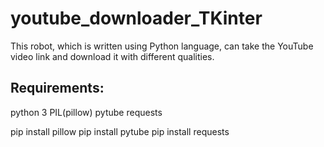 # youtube_downloader_TKinter
This robot, which is written using Python language, can take the YouTube video link and download it with different qualities.

## Requirements:
python 3
PIL(pillow)
pytube
requests

pip install pillow
pip install pytube
pip install requests
